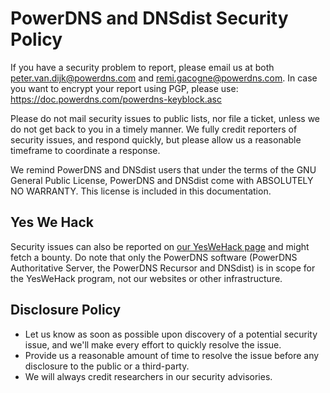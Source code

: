 PowerDNS and DNSdist Security Policy
====================================

If you have a security problem to report, please email us at both peter.van.dijk@powerdns.com and remi.gacogne@powerdns.com.
In case you want to encrypt your report using PGP, please use: https://doc.powerdns.com/powerdns-keyblock.asc

Please do not mail security issues to public lists, nor file a ticket, unless we do not get back to you in a timely manner.
We fully credit reporters of security issues, and respond quickly, but please allow us a reasonable timeframe to coordinate a response.

We remind PowerDNS and DNSdist users that under the terms of the GNU General Public License, PowerDNS and DNSdist come with ABSOLUTELY NO WARRANTY.
This license is included in this documentation.

Yes We Hack
-----------
Security issues can also be reported on [our YesWeHack page](https://yeswehack.com/programs/powerdns) and might fetch a bounty.
Do note that only the PowerDNS software (PowerDNS Authoritative Server, the PowerDNS Recursor and DNSdist) is in scope for the YesWeHack program, not our websites or other infrastructure.

Disclosure Policy
-----------------
- Let us know as soon as possible upon discovery of a potential security issue, and we'll make every effort to quickly resolve the issue.
- Provide us a reasonable amount of time to resolve the issue before any disclosure to the public or a third-party.
- We will always credit researchers in our security advisories.
